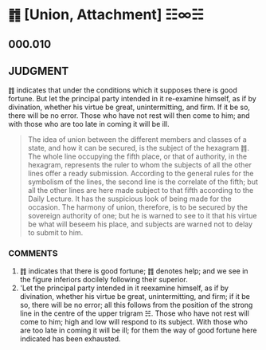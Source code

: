 # ䷇ [Union, Attachment] ☷∞☵

## 000.010

## JUDGMENT

䷇ indicates that under the conditions which it supposes there is good fortune. But let the principal party intended in it re-examine himself, as if by divination, whether his virtue be great, unintermitting, and firm. If it be so, there will be no error. Those who have not rest will then come to him; and with those who are too late in coming it will be ill.

> The idea of union between the different members and classes of a state, and how it can be secured, is the subject of the hexagram ䷇. The whole line occupying the fifth place, or that of authority, in the hexagram, represents the ruler to whom the subjects of all the other lines offer a ready submission. According to the general rules for the symbolism of the lines, the second line is the correlate of the fifth; but all the other lines are here made subject to that fifth according to the Daily Lecture. It has the suspicious look of being made for the occasion. The harmony of union, therefore, is to be secured by the sovereign authority of one; but he is warned to see to it that his virtue be what will beseem his place, and subjects are warned not to delay to submit to him.

### COMMENTS

1. ䷇ indicates that there is good fortune; ䷇ denotes help; and we see in the figure inferiors docilely following their superior.
2. 'Let the principal party intended in it reexamine himself, as if by divination, whether his virtue be great, unintermitting, and firm; if it be so, there will be no error; all this follows from the position of the strong line in the centre of the upper trigram ☵. Those who have not rest will come to him; high and low will respond to its subject. With those who are too late in coming it will be ill; for them the way of good fortune here indicated has been exhausted.

> There is some error in the text here, as all the critics acknowledge, which by a very small change makes the whole read consistently, and in harmony with other explanations. The inferiors are the subjects of all the other lines gathering round their superior, represented in the fifth line. The way has been exhausted; they do not seek to promote and enjoy union till it is too late.

### SYMBOLISM

The trigram ☷ representing the earth, and over it ☵ that representing water, form ䷇. The ancient kings, in accordance with this, established the various states and maintained an affectionate relation to their princes.

> Water upon the face of the earth. It is supposed to be an emblem of close union. Of the mere fact of close union this may be accepted as a fair illustration, and of its completeness. Some other symbolism might set forth better the tendency of parties to union, and their seeking it. What is said about the ancient kings is more pertinent to the meaning of the hexagram than in many other applications. The king appears in it not only as the centre, but as the cause, of union.

### LINE STATEMENTS

1. The first line, divided, shows its subject seeking by his sincerity to win the attachment of his object. There will be no error. Let the breast be full of sincerity as an earthenware vessel is of its contents, and it will in the end bring other advantages.

> From the seeking union with its object shown in the first line, divided,there will be other advantages.

> Where does the sincerity predicated of the subject of line 1 come from? The earthenware vessel is supposed to indicate its plain, unadorned character; but there is nothing in the position and nature of the line, beyond the general idea in the figure, to suggest the attribute. 

> The other advantages under line 1 refer to all the benefits that will result from sincerity and union, which are in themselves good.

2. In the second line, divided, we see the movement towards union and attachment proceeding from the inward mind. With firm correctness there will be good fortune.

> The movement towards union and attachment proceeds from the inward mind; the party concerned does not fail in what is proper to himself.

> Line 2 is the proper correlate of 5. Its position in the centre of the inner or lower trigram agrees with the movement of its subject as proceeding from the inward mind.

3. In the third line, divided, we see its subject seeking for union with such as ought not to be associated with.

> Union is sought with such as ought not to be associated with, but will not injury be the result?

> Line 3 is weak, not in the centre, nor in its correct place. The lines above and below it are both weak. All these things are supposed to account for what is said on it.

4. In the fourth line, divided, we see its subject seeking for union with the one beyond himself. With firm correctness there will be good fortune.

> Union is sought by the party intended here with one beyond himself, and in this case with a worthy object; he is following the ruler above him.

> The one beyond himself' in line 4 is the ruler or king, who is the subject of 5, and with whom union ought to be sought. The divided line, moreover, is in a place proper to it. If its subject be firm and correct, there will be good fortune.

5. The fifth line, undivided, affords the most illustrious instance of seeking union and attachment. We seem to see in it the king urging his pursuit of the game only in three directions, and allowing the escape of all the animals before him, while the people of his towns do not warn one another to prevent it. There will be good fortune.

> The good fortune belonging to the most illustrious instance of seeking union and attachment appears in the correct and central position of the fifth line, undivided. The king's neglecting the animals confronting him and then fleeing, and only taking those who present themselves as it were obediently, is seen in his allowing the escape of those in front of him. That the people of his towns do not warn one another to prevent such escape, shows how he, in his high eminence, has made them pursue the due course.

> The subject of line 5 is the king, who must be the centre of union. The ancient kings had their great hunting expeditions in the different seasons; and that of each season had its peculiar rules. But what is stated here was common to all. When the beating was completed, and the shooting was ready to commence, one side of the enclosure into which the game had been driven was left open and unguarded; a proof of the royal benevolence, which did not want to make an end of all the game. So well known and understood is this benevolence of the model king of the hexagram, that all his people try to give it effect. Thus the union contemplated is shown to be characterised by mutual confidence and appreciation in virtue and benevolence.

> It is hardly possible to make what is said under line 5, on the royal huntings, agree with the account of them given on the same line in the duke of Kau's text. I suspect that there is some corruption of the text. The two verbs neglecting and taking seem to be used, the one for the other.

6. In the topmost line, divided, we see one seeking union and attachment without having taken the first step.

> He seeks union and attachment without taking the first step to such an end; there is no possibility of a good issue.

> A weak line being in the 6th place, which is appropriate to it, its subject is supposed to be trying to promote union among and with the subjects of the lines below. It is too late. The time is past. Hence it is symbolised as without a head, that is, as not having taken the first step, from which its action should begin, and go on to the end.
